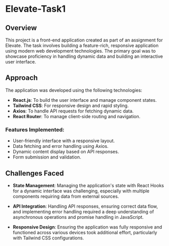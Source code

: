 
# Elevate-Task1

## Overview

This project is a front-end application created as part of an assignment for Elevate. The task involves building a feature-rich, responsive application using modern web development technologies. The primary goal was to showcase proficiency in handling dynamic data and building an interactive user interface.

## Approach

The application was developed using the following technologies:

-   **React.js**: To build the user interface and manage component states.
-   **Tailwind CSS**: For responsive design and rapid styling.
-   **Axios**: To handle API requests for fetching dynamic data.
-   **React Router**: To manage client-side routing and navigation.

### Features Implemented:
-   User-friendly interface with a responsive layout.
-   Data fetching and error handling using Axios.
-   Dynamic content display based on API responses.
-   Form submission and validation.

## Challenges Faced

-   **State Management**: Managing the application's state with React Hooks for a dynamic interface was challenging, especially with multiple components requiring data from external sources.

-   **API Integration**: Handling API responses, ensuring correct data flow, and implementing error handling required a deep understanding of asynchronous operations and promise handling in JavaScript.

-   **Responsive Design**: Ensuring the application was fully responsive and functioned across various devices took additional effort, particularly with Tailwind CSS configurations.
